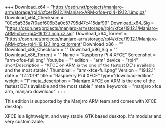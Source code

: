 +++
Download_x64 = "https://osdn.net/projects/manjaro-arm/storage/rpi4/xfce/19.12.1/Manjaro-ARM-xfce-rpi4-19.12.1.img.xz"
Download_x64_Checksum = "00c5a535a7f0adf606b3a0c57795d47c415daf99"
Download_x64_Sig = "https://osdn.net/projects/manjaro-arm/storage/rpi4/xfce/19.12.1/Manjaro-ARM-xfce-rpi4-19.12.1.img.xz.sig"
Download_x64_Torrent = "https://osdn.net/projects/manjaro-arm/storage/rpi4/xfce/19.12.1/Manjaro-ARM-xfce-rpi4-19.12.1.img.xz.torrent"
Download_x86 = ""
Download_x86_Checksum = ""
Download_x86_Sig = ""
Download_x86_Torrent = ""
Name = "Raspberry Pi 4 XFCE"
Screenshot = "arm-xfce-full.png"
Youtube = ""
edition = "arm"
device = "rpi4"
shortDescription = "XFCE on ARM is the one of the fastest DE's available and the most stable."
Thumbnail = "arm-xfce-full.png"
Version = "19.12.1"
date = "12.2019"
title = "Raspberry Pi 4 XFCE"
type="download-edition"
weight = "1"
meta_description = "Manjaro XFCE on ARM is the one of the fastest DE's available and the most stable."
meta_keywords = "manjaro xfce arm, manjaro download"
+++

This edition is supported by the Manjaro ARM team and comes with XFCE desktop.

XFCE is a lightweight, and very stable, GTK based desktop. It's modular and very customizable.

